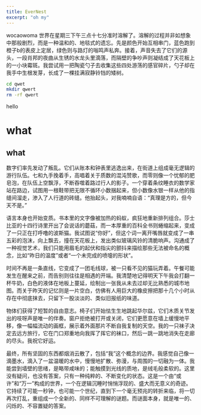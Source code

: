 ```yaml
---
title: EverNest
excerpt: "oh my"
---
```

wocaowoma
世界在星期三下午三点十七分准时溶解了。溶解的过程并非如想象中那般剧烈，而是一种温和的、地毯式的遗忘。先是颜色开始互相串门，蓝色跑到橙子b的表皮上定居，绿色则与路灯的嗡鸣声私奔。接着，声音失去了它们的源头，一段肖邦的夜曲从生锈的水龙头里滴落，而隔壁的争吵声则凝结成了天花板上的一小块霉斑。我尝试用一把陶瓷勺子去收集这些四处游荡的感官碎片，勺子却在我手中生根发芽，长成了一棵挂满寂静铃铛的矮树。
```bash
cd qwet
mkdir qwert
rm -rf qwert
```
hello
# what
## what

数字们率先发动了叛乱。它们从账本和钟表里逃逸出来，在街道上组成毫无逻辑的游行队伍。七和九手挽着手，高唱着关于质数的混沌赞歌，而零则像一个忧郁的肥皂泡，在队伍上空飘浮，不断吞噬着路过行人的影子。一个穿着条纹睡衣的数学家站在路边，试图用一根鞋带把无限不循环小数捆起来，但小数像水银一样从他的指缝间溜走，渗入了人行道的砖缝。他抬起头，对我喃喃自语：“真理是方的，但今天不是。”

语言本身也开始变质。书本里的文字像被加热的蚂蚁，疯狂地重新排列组合。莎士比亚的十四行诗里开出了会说话的蘑菇，而一本厚重的百科全书则蜷缩起来，变成了一只正在打呼噜的波斯猫。我试图说“你好”，但这个词一离开嘴唇就变成了一串五彩的泡沫，向上飘去，撞在天花板上，发出类似玻璃风铃的清脆响声。沟通成了一种视觉艺术，我们只能用眉毛的起伏和指尖的颤抖来描绘那些无法被命名的概念，比如“昨日的温度”或者“一个未完成的喷嚏的形状”。

时间不再是一条直线，它变成了一团毛线球，被一只看不见的猫玩弄着。午餐可能发生在醒来之前，而告别则往往是相遇的开端。我清楚地记得明天下午我会打翻一杯牛奶，白色的液体在地板上蔓延，绘制出一张我从未去过却无比熟悉的城市地图。而关于昨天的记忆则是一片空白，仿佛有人用巨大的橡皮擦把那十几个小时从存在中彻底抹去，只留下一股淡淡的、类似旧报纸的味道。

物体们获得了短暂的自由意志。椅子们开始怯生生地跳起华尔兹，它们木质关节发出的吱呀声是唯一的伴奏。窗户拒绝被打开或关闭，它们更愿意在墙上缓慢地平移，像一幅幅流动的画框，展示着外面那片不断自我复制的天空。我的一只袜子决定去远方旅行，它在门口郑重地向我挥了挥它的袜口，然后一跳一跳地消失在走廊的尽头。我祝它好运。

最终，所有坚固的东西都烟消云散了，包括“我”这个概念的边界。我感觉自己像一滴墨水，滴入了一盆温暖的水中，慢慢地扩散、弥漫，与周围的一切融为一体。我能尝到墙壁的思绪，是略带咸味的；能触摸到光线的质地，是绒毛般柔软的。这里没有疑问，也没有答案，只有一种纯粹的、不断变化的状态。这是一个由“或许”和“万一”构成的世界，一个在逻辑沉睡时悄悄浮现的、盛大而无意义的奇迹。它持续了可能一秒钟，也可能一个世纪，直到下一个毫无预兆的转折来临，将一切再次打乱，重组成一个全新的、同样不可理解的谜题。而谜面本身，就是唯一的、闪烁的、不容置疑的答案。
